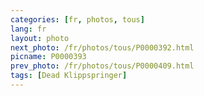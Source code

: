 ```yaml
---
categories: [fr, photos, tous]
lang: fr
layout: photo
next_photo: /fr/photos/tous/P0000392.html
picname: P0000393
prev_photo: /fr/photos/tous/P0000409.html
tags: [Dead Klippspringer]
---
```


